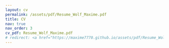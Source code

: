 ```yaml
---
layout: cv
permalink: /assets/pdf/Resume_Wolf_Maxime.pdf
title: CV
nav: true
nav_order: 3
cv_pdf: Resume_Wolf_Maxime.pdf
# redirect: <a href="https://maxime7770.github.io/assets/pdf/Resume_Wolf_Maxime.pdf" target="_blank">redirect</a>
---
```

